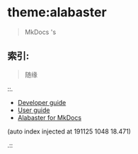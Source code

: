 # theme:alabaster
> MkDocs 's

## 索引:
> 随缘

::.

- [ Developer guide](dev.md)
- [ User guide](guide.md)
- [ Alabaster for MkDocs](readme.md)

(auto index injected at 191125 1048 18.471) 

.::


